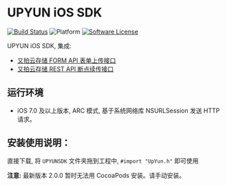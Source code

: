 # UPYUN iOS SDK
[![Build Status](https://travis-ci.org/upyun/ios-sdk.svg?branch=master)](https://travis-ci.org/upyun/ios-sdk)
![Platform](http://img.shields.io/cocoapods/p/UPYUN.svg)
[![Software License](https://img.shields.io/badge/license-MIT-brightgreen.svg)](License.md)


UPYUN iOS SDK, 集成:
- [又拍云存储 FORM API 表单上传接口](http://docs.upyun.com/api/form_api/) 
- [又拍云存储 REST API 断点续传接口](http://docs.upyun.com/api/rest_api/#_3)

## 运行环境
- iOS 7.0 及以上版本, ARC 模式, 基于系统网络库 NSURLSession 发送 HTTP 请求。
 
## 安装使用说明：
 直接下载, 将 `UPYUNSDK` 文件夹拖到工程中, `#import "UpYun.h"` 即可使用

 __注意:__ 最新版本 2.0.0 暂时无法用 CocoaPods 安装。请手动安装。



